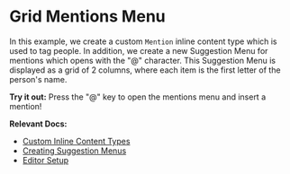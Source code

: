 # Grid Mentions Menu

In this example, we create a custom `Mention` inline content type which is used to tag people. In addition, we create a new Suggestion Menu for mentions which opens with the "@" character. This Suggestion Menu is displayed as a grid of 2 columns, where each item is the first letter of the person's name.

**Try it out:** Press the "@" key to open the mentions menu and insert a mention!

**Relevant Docs:**

- [Custom Inline Content Types](/docs/features/custom-schemas/custom-inline-content)
- [Creating Suggestion Menus](/docs/react/components/suggestion-menus)
- [Editor Setup](/docs/getting-started/editor-setup)
